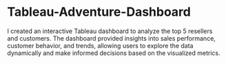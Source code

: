 # Tableau-Adventure-Dashboard
I created an interactive Tableau dashboard to analyze the top 5 resellers and customers. The dashboard provided insights into sales performance, customer behavior, and trends, allowing users to explore the data dynamically and make informed decisions based on the visualized metrics.
